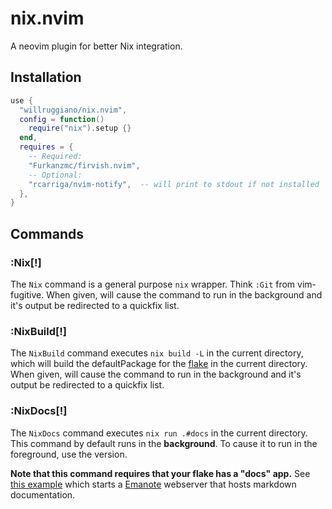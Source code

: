 # nix.nvim

A neovim plugin for better Nix integration.

## Installation

```lua
use {
  "willruggiano/nix.nvim",
  config = function()
    require("nix").setup {}
  end,
  requires = {
    -- Required:
    "Furkanzmc/firvish.nvim",
    -- Optional:
    "rcarriga/nvim-notify",  -- will print to stdout if not installed
  },
}
```

## Commands

### :Nix[!]

The `Nix` command is a general purpose `nix` wrapper. Think `:Git` from vim-fugitive.
When given, <bang> will cause the command to run in the background and it's output be redirected to a quickfix list.

### :NixBuild[!]

The `NixBuild` command executes `nix build -L` in the current directory, which will build the defaultPackage for the [flake][flakes] in the current directory.
When given, <bang> will cause the command to run in the background and it's output be redirected to a quickfix list.

### :NixDocs[!]

The `NixDocs` command executes `nix run .#docs` in the current directory.
This command by default runs in the **background**. To cause it to run in the foreground, use the <bang> version.

**Note that this command requires that your flake has a "docs" app.** See [this example][particle] which starts a [Emanote][emanote] webserver that hosts markdown documentation.

[emanote]: https://note.ema.srid.ca/
[flakes]: https://nixos.wiki/wiki/Flakes
[particle]: https://github.com/willruggiano/particle/blob/main/flake.nix
